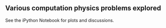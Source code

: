 ## Various computation physics problems explored
See the iPython Notebook for plots and discussions.